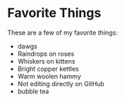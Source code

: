 # Favorite Things

These are a few of my favorite things:
- dawgs
- Raindrops on roses
- Whiskers on kittens
- Bright copper kettles
- Warm woolen hammy
- Not editing directly on GitHub
- bubble tea
